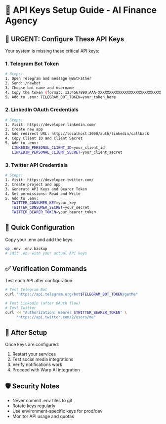 # 🔑 API Keys Setup Guide - AI Finance Agency

## 🚨 **URGENT: Configure These API Keys**

Your system is missing these critical API keys:

### **1. Telegram Bot Token**
```bash
# Steps:
1. Open Telegram and message @BotFather
2. Send: /newbot
3. Choose bot name and username
4. Copy the token (format: 1234567890:AAA-XXXXXXXXXXXXXXXXXXXXXXXXXXXXX)
5. Add to .env: TELEGRAM_BOT_TOKEN=your_token_here
```

### **2. LinkedIn OAuth Credentials**
```bash
# Steps:
1. Visit: https://developer.linkedin.com/
2. Create new app
3. Add redirect URL: http://localhost:3000/auth/linkedin/callback
4. Copy Client ID and Client Secret
5. Add to .env:
   LINKEDIN_PERSONAL_CLIENT_ID=your_client_id
   LINKEDIN_PERSONAL_CLIENT_SECRET=your_client_secret
```

### **3. Twitter API Credentials**
```bash
# Steps:
1. Visit: https://developer.twitter.com/
2. Create project and app
3. Generate API Keys and Bearer Token
4. Set permissions: Read and Write
5. Add to .env:
   TWITTER_CONSUMER_KEY=your_key
   TWITTER_CONSUMER_SECRET=your_secret
   TWITTER_BEARER_TOKEN=your_bearer_token
```

## 🔧 **Quick Configuration**

Copy your .env and add the keys:
```bash
cp .env .env.backup
# Edit .env with your actual API keys
```

## ✅ **Verification Commands**

Test each API after configuration:
```bash
# Test Telegram Bot
curl "https://api.telegram.org/bot$TELEGRAM_BOT_TOKEN/getMe"

# Test LinkedIn (after OAuth flow)
# Test Twitter
curl -H "Authorization: Bearer $TWITTER_BEARER_TOKEN" \
     "https://api.twitter.com/2/users/me"
```

## 🚀 **After Setup**

Once keys are configured:
1. Restart your services
2. Test social media integrations  
3. Verify notifications work
4. Proceed with Warp AI integration

## 🛡️ **Security Notes**

- Never commit .env files to git
- Rotate keys regularly
- Use environment-specific keys for prod/dev
- Monitor API usage and quotas